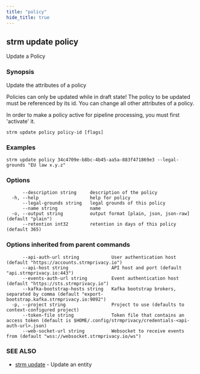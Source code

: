 ```yaml
---
title: "policy"
hide_title: true
---
```

## strm update policy

Update a Policy

### Synopsis

Update the attributes of a policy

Policies can only be updated while in draft state!
The policy to be updated must be referenced by its id.
You can change all other attributes of a policy.

In order to make a policy active for pipeline processing, you must first 'activate' it.


```
strm update policy policy-id [flags]
```

### Examples

```
strm update policy 34c4709e-b8bc-4b45-aa5a-883f471869e3 --legal-grounds "EU law x.y.z"
```

### Options

```
      --description string     description of the policy
  -h, --help                   help for policy
      --legal-grounds string   legal grounds of this policy
      --name string            name
  -o, --output string          output format [plain, json, json-raw] (default "plain")
      --retention int32        retention in days of this policy (default 365)
```

### Options inherited from parent commands

```
      --api-auth-url string            User authentication host (default "https://accounts.strmprivacy.io")
      --api-host string                API host and port (default "api.strmprivacy.io:443")
      --events-auth-url string         Event authentication host (default "https://sts.strmprivacy.io")
      --kafka-bootstrap-hosts string   Kafka bootstrap brokers, separated by comma (default "export-bootstrap.kafka.strmprivacy.io:9092")
  -p, --project string                 Project to use (defaults to context-configured project)
      --token-file string              Token file that contains an access token (default is $HOME/.config/strmprivacy/credentials-<api-auth-url>.json)
      --web-socket-url string          Websocket to receive events from (default "wss://websocket.strmprivacy.io/ws")
```

### SEE ALSO

* [strm update](docs/04-reference/01-cli-reference/strm/update/index.md)	 - Update an entity

